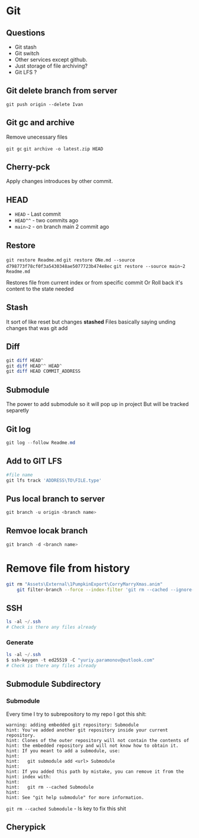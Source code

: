 # Git

## Questions


-  Git stash
-  Git switch
-  Other services except github.
-  Just storage of file archiving?
-  Git LFS ?

## Git delete branch from server

`git push origin --delete Ivan`

## Git gc and archive
Remove unecessary files

`git gc`
`git archive -o latest.zip HEAD`

## Cherry-pck
 
Apply changes introduces by other commit.

## HEAD 

- `HEAD` - Last commit
- `HEAD^^` - two commits ago
- `main~2` - on branch main 2 commit ago

## Restore 

`git restore Readme.md`
`git restore ONe.md --source  d798773f78cf0f3a5430348ae5077723b474e8ec`
`git restore --source main~2 Readme.md`

Restores file from current index or from specific commit
Or Roll back it's content to the state needed

## Stash
It sort of like reset but changes **stashed**
Files basically saying unding changes that was git add

 
## Diff 

```PowerShell
git diff HEAD^
git diff HEAD^^ HEAD^
git diff HEAD COMMIT_ADDRESS
```

## Submodule
The power to add submodule so it will pop up in project
But will be tracked separetly

## Git log

```powershell
git log --follow Readme.md
```

## Add to GIT LFS

```powershell
#file name
git lfs track 'ADDRESS\TO\FILE.type'

```

## Pus local branch to server

```powershell
git branch -u origin <branch name>
```

## Remvoe locak branch

```powershell
git branch -d <branch name>
```

# Remove file from history

```bash
git rm "Assets\External\1PumpkinExport\CorryMarryXmas.anim"
    git filter-branch --force --index-filter 'git rm --cached --ignore-unmatch Assets\External\1PumpkinExport\CorryMarryXmas.anim' --prune-empty --tag-name-filter cat -- --all
```


## SSH

```powershell
ls -al ~/.ssh
# Check is there any files already
```
### Generate

```powershell
ls -al ~/.ssh
$ ssh-keygen -t ed25519 -C "yuriy.paramonov@outlook.com"
# Check is there any files already
```
## Submodule Subdirectory 

### Submodule

Every time I try to subrepository to my repo I got this shit:

```
warning: adding embedded git repository: Submodule
hint: You've added another git repository inside your current repository.
hint: Clones of the outer repository will not contain the contents of
hint: the embedded repository and will not know how to obtain it.
hint: If you meant to add a submodule, use:
hint:
hint:   git submodule add <url> Submodule
hint:
hint: If you added this path by mistake, you can remove it from the
hint: index with:
hint:
hint:   git rm --cached Submodule
hint:
hint: See "git help submodule" for more information.
```

`git rm --cached Submodule` - Is key to fix this shit
## Cherypick

